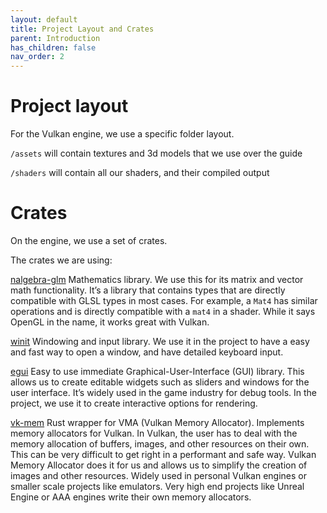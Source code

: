 ```yaml
---
layout: default
title: Project Layout and Crates
parent: Introduction
has_children: false
nav_order: 2
---
```


# Project layout
For the Vulkan engine, we use a specific folder layout.

`/assets` will contain textures and 3d models that we use over the guide

`/shaders` will contain all our shaders, and their compiled output

# Crates
On the engine, we use a set of crates.

The crates we are using:

[nalgebra-glm](https://crates.io/crates/nalgebra-glm) Mathematics library. We use this for its matrix and vector math functionality. It’s a library that contains types that are directly compatible with GLSL types in most cases. For example, a `Mat4` has similar operations and is directly compatible with a `mat4` in a shader. While it says OpenGL in the name, it works great with Vulkan.

[winit](https://crates.io/crates/winit) Windowing and input library. We use it in the project to have a easy and fast way to open a window, and have detailed keyboard input.

[egui](https://crates.io/crates/egui) Easy to use immediate Graphical-User-Interface (GUI) library. This allows us to create editable widgets such as sliders and windows for the user interface. It’s widely used in the game industry for debug tools. In the project, we use it to create interactive options for rendering.

[vk-mem](https://crates.io/crates/vk-mem) Rust wrapper for VMA (Vulkan Memory Allocator). Implements memory allocators for Vulkan. In Vulkan, the user has to deal with the memory allocation of buffers, images, and other resources on their own. This can be very difficult to get right in a performant and safe way. Vulkan Memory Allocator does it for us and allows us to simplify the creation of images and other resources. Widely used in personal Vulkan engines or smaller scale projects like emulators. Very high end projects like Unreal Engine or AAA engines write their own memory allocators.